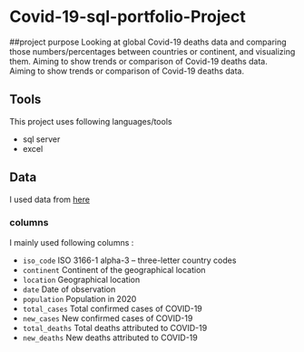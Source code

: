 # Covid-19-sql-portfolio-Project
##project purpose 
Looking at global Covid-19 deaths data and comparing those numbers/percentages between countries or continent, and visualizing them. Aiming to show trends or comparison of Covid-19 deaths data.
Aiming to show trends or comparison of Covid-19 deaths data.
## Tools
This project uses following languages/tools
* sql server
* excel
## Data
I used data from [here](https://ourworldindata.org/coronavirus-source-data)
### columns
I mainly used following columns :
* `iso_code`	ISO 3166-1 alpha-3 – three-letter country codes
* `continent`	Continent of the geographical location
* `location`	Geographical location
* `date`	Date of observation
* `population`	Population in 2020
* `total_cases`	Total confirmed cases of COVID-19
* `new_cases`	New confirmed cases of COVID-19
* `total_deaths`	Total deaths attributed to COVID-19
* `new_deaths`	New deaths attributed to COVID-19

